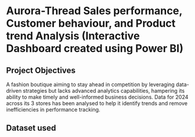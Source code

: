 # Aurora-Thread Sales performance, Customer behaviour, and Product trend Analysis (Interactive Dashboard created using Power BI)
## Project Objectives
A fashion boutique aiming to stay ahead in competition by leveraging data-driven strategies but lacks advanced analytics capabilities, hampering its ability to make timely and well-informed business decisions. Data for 2024 across its 3 stores has been analysed to help it identify trends and remove inefficiencies in performance tracking.

## Dataset used
